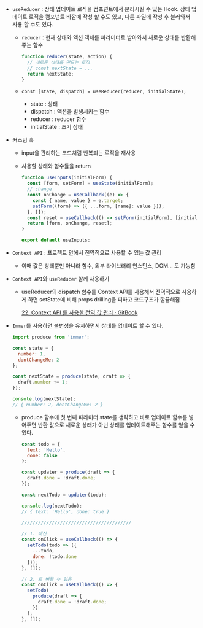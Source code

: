 - `useReducer` : 상태 업데이트 로직을 컴포넌트에서 분리시킬 수 있는 Hook. 상태 업데이트 로직을 컴포넌트 바깥에 작성 할 수도 있고, 다른 파일에 작성 후 불러와서 사용 할 수도 있다.
    - `reducer` :  현재 상태와 액션 객체를 파라미터로 받아와서 새로운 상태를 반환해주는 함수
    
      ```jsx
      function reducer(state, action) {
        // 새로운 상태를 만드는 로직
        // const nextState = ...
        return nextState;
      }
      ```
    
    - `const [state, dispatch] = useReducer(reducer, initialState);`
        - state : 상태
        - dispatch : 액션을 발생시키는 함수
        - reducer : reducer 함수
        - initialState : 초기 상태
    
- 커스텀 훅
    - input을 관리하는 코드처럼 반복되는 로직을 재사용
    - 사용할 상태와 함수들을 return
        
        ```jsx
        function useInputs(initialForm) {
          const [form, setForm] = useState(initialForm);
          // change
          const onChange = useCallback((e) => {
            const { name, value } = e.target;
            setForm((form) => ({ ...form, [name]: value }));
          }, []);
          const reset = useCallback(() => setForm(initialForm), [initialForm]);
          return [form, onChange, reset];
        }
        
        export default useInputs;
        ```
        

- `Context API` : 프로젝트 안에서 전역적으로 사용할 수 있는 값 관리
    - 이때 값은 상태뿐만 아니라 함수, 외부 라이브러리 인스턴스, DOM… 도 가능함
    
- `Context API`와 `useReducer` 함께 사용하기
    - useReducer의 dispatch 함수를 Context API를 사용해서 전역적으로 사용하게 하면 setState에 비해 props drilling을 피하고 코드구조가 깔끔해짐
        
        [22. Context API 를 사용한 전역 값 관리 · GitBook](https://react.vlpt.us/basic/22-context-dispatch.html)
        
- `Immer`를 사용하면 불변성을 유지하면서 상태를 업데이트 할 수 있다.
    
    ```jsx
    import produce from 'immer';
    
    const state = {
      number: 1,
      dontChangeMe: 2
    };
    
    const nextState = produce(state, draft => {
      draft.number += 1;
    });
    
    console.log(nextState);
    // { number: 2, dontChangeMe: 2 }
    ```
    
    - produce 함수에 첫 번째 파라미터 state를 생략하고 바로 업데이트 함수를 넣어주면 반환 값으로 새로운 상태가 아닌 상태를 업데이트해주는 함수를 얻을 수 있다.
        
        ```jsx
        const todo = {
          text: 'Hello',
          done: false
        };
        
        const updater = produce(draft => {
          draft.done = !draft.done;
        });
        
        const nextTodo = updater(todo);
        
        console.log(nextTodo);
        // { text: 'Hello', done: true }
        
        ////////////////////////////////////////
        
        // 1. 대신
        const onClick = useCallback(() => {
          setTodo(todo => ({
            ...todo,
            done: !todo.done
          }));
        }, []);
        
        // 2. 로 바꿀 수 있음
        const onClick = useCallback(() => {
          setTodo(
            produce(draft => {
              draft.done = !draft.done;
            })
          );
        }, []);
        ```
